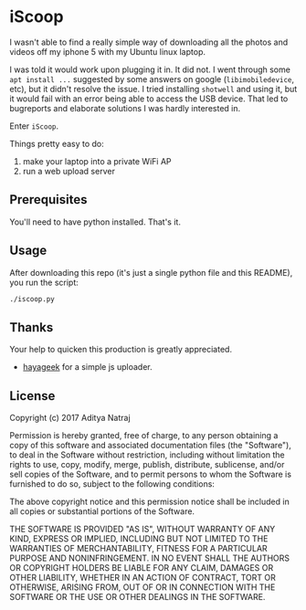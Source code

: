# iScoop

I wasn't able to find a really simple way of downloading all the photos and videos off my iphone 5 with my Ubuntu linux laptop. 

I was told it would work upon plugging it in. It did not. I went through some `apt install ...` suggested by some answers on google (`libimobiledevice`, etc), but it didn't resolve the issue. I tried installing `shotwell` and using it, but it would fail with an error being able to access the USB device. That led to bugreports and elaborate solutions I was hardly interested in.

Enter `iScoop`. 

Things pretty easy to do:
1. make your laptop into a private WiFi AP
2. run a web upload server

## Prerequisites

You'll need to have python installed. That's it.

## Usage

After downloading this repo (it's just a single python file and this README), you run the script: 

```bash
./iscoop.py
```

## Thanks

Your help to quicken this production is greatly appreciated.

- [hayageek](https://github.com/hayageek/jquery-upload-file/) for a simple js uploader.


## License

Copyright (c) 2017 Aditya Natraj

Permission is hereby granted, free of charge, to any person obtaining a copy
of this software and associated documentation files (the "Software"), to deal
in the Software without restriction, including without limitation the rights
to use, copy, modify, merge, publish, distribute, sublicense, and/or sell
copies of the Software, and to permit persons to whom the Software is
furnished to do so, subject to the following conditions:

The above copyright notice and this permission notice shall be included in all
copies or substantial portions of the Software.

THE SOFTWARE IS PROVIDED "AS IS", WITHOUT WARRANTY OF ANY KIND, EXPRESS OR
IMPLIED, INCLUDING BUT NOT LIMITED TO THE WARRANTIES OF MERCHANTABILITY,
FITNESS FOR A PARTICULAR PURPOSE AND NONINFRINGEMENT. IN NO EVENT SHALL THE
AUTHORS OR COPYRIGHT HOLDERS BE LIABLE FOR ANY CLAIM, DAMAGES OR OTHER
LIABILITY, WHETHER IN AN ACTION OF CONTRACT, TORT OR OTHERWISE, ARISING FROM,
OUT OF OR IN CONNECTION WITH THE SOFTWARE OR THE USE OR OTHER DEALINGS IN THE
SOFTWARE.



